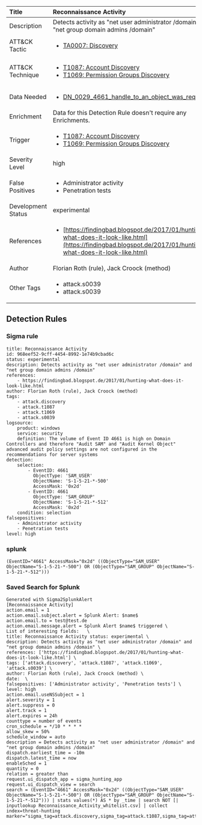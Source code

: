 | Title                | Reconnaissance Activity                                                                                                                                                 |
|:---------------------|:------------------------------------------------------------------------------------------------------------------------------------------------------------|
| Description          | Detects activity as "net user administrator /domain" and "net group domain admins /domain"                                                                                                                                           |
| ATT&amp;CK Tactic    |  <ul><li>[TA0007: Discovery](https://attack.mitre.org/tactics/TA0007)</li></ul>  |
| ATT&amp;CK Technique | <ul><li>[T1087: Account Discovery](https://attack.mitre.org/techniques/T1087)</li><li>[T1069: Permission Groups Discovery](https://attack.mitre.org/techniques/T1069)</li></ul>  |
| Data Needed          | <ul><li>[DN_0029_4661_handle_to_an_object_was_requested](../Data_Needed/DN_0029_4661_handle_to_an_object_was_requested.md)</li></ul>  |
| Enrichment           |  Data for this Detection Rule doesn't require any Enrichments.  |
| Trigger              | <ul><li>[T1087: Account Discovery](../Triggers/T1087.md)</li><li>[T1069: Permission Groups Discovery](../Triggers/T1069.md)</li></ul>  |
| Severity Level       | high |
| False Positives      | <ul><li>Administrator activity</li><li>Penetration tests</li></ul>  |
| Development Status   | experimental |
| References           | <ul><li>[https://findingbad.blogspot.de/2017/01/hunting-what-does-it-look-like.html](https://findingbad.blogspot.de/2017/01/hunting-what-does-it-look-like.html)</li></ul>  |
| Author               | Florian Roth (rule), Jack Croock (method) |
| Other Tags           | <ul><li>attack.s0039</li><li>attack.s0039</li></ul> | 

## Detection Rules

### Sigma rule

```
title: Reconnaissance Activity
id: 968eef52-9cff-4454-8992-1e74b9cbad6c
status: experimental
description: Detects activity as "net user administrator /domain" and "net group domain admins /domain"
references:
    - https://findingbad.blogspot.de/2017/01/hunting-what-does-it-look-like.html
author: Florian Roth (rule), Jack Croock (method)
tags:
    - attack.discovery
    - attack.t1087
    - attack.t1069
    - attack.s0039
logsource:
    product: windows
    service: security
    definition: The volume of Event ID 4661 is high on Domain Controllers and therefore "Audit SAM" and "Audit Kernel Object" advanced audit policy settings are not configured in the recommendations for server systems
detection:
    selection:
        - EventID: 4661
          ObjectType: 'SAM_USER'
          ObjectName: 'S-1-5-21-*-500'
          AccessMask: '0x2d'
        - EventID: 4661
          ObjectType: 'SAM_GROUP'
          ObjectName: 'S-1-5-21-*-512'
          AccessMask: '0x2d'
    condition: selection
falsepositives:
    - Administrator activity
    - Penetration tests
level: high

```





### splunk
    
```
(EventID="4661" AccessMask="0x2d" ((ObjectType="SAM_USER" ObjectName="S-1-5-21-*-500") OR (ObjectType="SAM_GROUP" ObjectName="S-1-5-21-*-512")))
```






### Saved Search for Splunk

```
Generated with Sigma2SplunkAlert
[Reconnaissance Activity]
action.email = 1
action.email.subject.alert = Splunk Alert: $name$
action.email.to = test@test.de
action.email.message.alert = Splunk Alert $name$ triggered \
List of interesting fields:   \
title: Reconnaissance Activity status: experimental \
description: Detects activity as "net user administrator /domain" and "net group domain admins /domain" \
references: ['https://findingbad.blogspot.de/2017/01/hunting-what-does-it-look-like.html'] \
tags: ['attack.discovery', 'attack.t1087', 'attack.t1069', 'attack.s0039'] \
author: Florian Roth (rule), Jack Croock (method) \
date:  \
falsepositives: ['Administrator activity', 'Penetration tests'] \
level: high
action.email.useNSSubject = 1
alert.severity = 1
alert.suppress = 0
alert.track = 1
alert.expires = 24h
counttype = number of events
cron_schedule = */10 * * * *
allow_skew = 50%
schedule_window = auto
description = Detects activity as "net user administrator /domain" and "net group domain admins /domain"
dispatch.earliest_time = -10m
dispatch.latest_time = now
enableSched = 1
quantity = 0
relation = greater than
request.ui_dispatch_app = sigma_hunting_app
request.ui_dispatch_view = search
search = (EventID="4661" AccessMask="0x2d" ((ObjectType="SAM_USER" ObjectName="S-1-5-21-*-500") OR (ObjectType="SAM_GROUP" ObjectName="S-1-5-21-*-512"))) | stats values(*) AS * by _time | search NOT [| inputlookup Reconnaissance_Activity_whitelist.csv] | collect index=threat-hunting marker="sigma_tag=attack.discovery,sigma_tag=attack.t1087,sigma_tag=attack.t1069,sigma_tag=attack.s0039,level=high"
```
